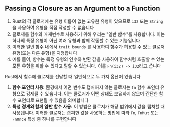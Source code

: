 ## Passing a Closure as an Argument to a Function

1. Rust의 각 클로저에는 유형 이름이 없는 고유한 유형이 있으므로 `i32` 또는 `String`을 사용하여 유형을 직접 작성할 수 없습니다
2. 클로저를 함수의 매개변수로 사용하기 위해 우리는 "일반 함수"를 사용합니다. 이는 하나의 특정 유형이 아닌 여러 유형과 함께 작동할 수 있는 기능입니다
3. 이러한 일반 함수 내에서 `trait bounds` 를 사용하여 함수가 허용할 수 있는 클로저 유형(또는 다른 유형)을 지정합니다
4. 예를 들어, 함수는 특정 유형의 인수와 반환 값을 사용하여 함수처럼 호출할 수 있는 모든 유형을 취할 수 있다고 말할 수 있습니다. 이를 `Fn(i32) -> i32`라고 씁니다


Rust에서 함수에 클로저를 전달할 때 일반적으로 두 가지 옵션이 있습니다

1. **함수 포인터 사용**: 환경에서 어떤 변수도 캡처하지 않는 클로저는 `fn` 함수 포인터 유형으로 강제될 수 있습니다. 이는 클로저가 어떤 상태도 보유하지 않으며 간단한 함수 포인터로 표현될 수 있음을 의미합니다
2. **특성 경계와 함께 일반 함수 사용**: 이 방법은 클로저가 해당 범위에서 값을 캡처할 때 사용됩니다. 이러한 클로저는 캡처한 값을 사용하는 방법에 따라 `Fn`, `FnMut` 또는 `FnOnce` 특성 중 하나를 구현합니다